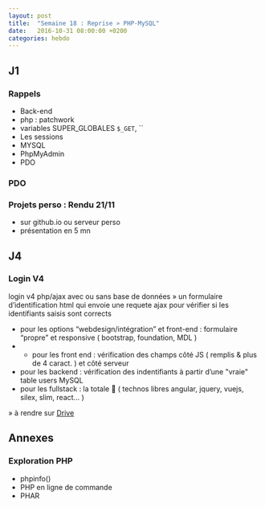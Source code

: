 ```yaml
---
layout: post
title:  "Semaine 18 : Reprise » PHP-MySQL"
date:   2016-10-31 08:00:00 +0200
categories: hebdo 
---
```


## J1

### Rappels

- Back-end
- php : patchwork
- variables SUPER_GLOBALES `$_GET`, ``
- Les sessions
- MYSQL
- PhpMyAdmin
- PDO

### PDO

### Projets perso : Rendu 21/11
- sur github.io ou serveur perso
- présentation en 5 mn


## J4

### Login V4

login v4 php/ajax avec ou sans base de données » un formulaire d’identification html qui envoie une requete ajax pour vérifier si les identifiants saisis sont corrects

- pour les options “webdesign/intégration” et front-end : formulaire “propre” et responsive ( bootstrap, foundation, MDL ) 
- + pour les front end : vérification des champs côté JS ( remplis & plus de 4 caract. )  et côté serveur
- pour les backend : vérification des indentifiants à partir d’une "vraie" table users MySQL
- pour les fullstack : la totale :slightly_smiling_face:
( technos libres angular, jquery, vuejs, silex, slim, react... )

» à rendre sur [Drive](https://docs.google.com/spreadsheets/d/1mgKCD4NM8RyusKCrIrI7f1LpPdnWUiOJd81r1a9sS98/edit?usp=sharing)


## Annexes

### Exploration PHP

- phpinfo()
- PHP en ligne de commande
- PHAR